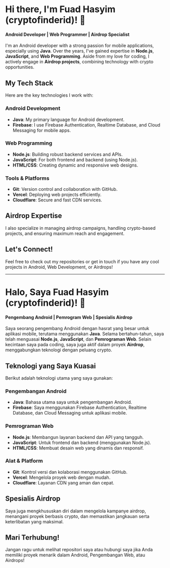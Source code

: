 # Hi there, I'm Fuad Hasyim (cryptofinderid)! 👋  
#### Android Developer | Web Programmer | Airdrop Specialist  

I'm an Android developer with a strong passion for mobile applications, especially using **Java**. Over the years, I've gained expertise in **Node.js**, **JavaScript**, and **Web Programming**. Aside from my love for coding, I actively engage in **Airdrop projects**, combining technology with crypto opportunities.  

## My Tech Stack  
Here are the key technologies I work with:  

### Android Development  
- **Java**: My primary language for Android development.  
- **Firebase**: I use Firebase Authentication, Realtime Database, and Cloud Messaging for mobile apps.  

### Web Programming  
- **Node.js**: Building robust backend services and APIs.  
- **JavaScript**: For both frontend and backend (using Node.js).  
- **HTML/CSS**: Creating dynamic and responsive web designs.  

### Tools & Platforms  
- **Git**: Version control and collaboration with GitHub.  
- **Vercel**: Deploying web projects efficiently.  
- **Cloudflare**: Secure and fast CDN services.  

## Airdrop Expertise  
I also specialize in managing airdrop campaigns, handling crypto-based projects, and ensuring maximum reach and engagement.  

## Let's Connect!  
Feel free to check out my repositories or get in touch if you have any cool projects in Android, Web Development, or Airdrops!

---

# Halo, Saya Fuad Hasyim (cryptofinderid)! 👋  
#### Pengembang Android | Pemrogram Web | Spesialis Airdrop  

Saya seorang pengembang Android dengan hasrat yang besar untuk aplikasi mobile, terutama menggunakan **Java**. Selama bertahun-tahun, saya telah menguasai **Node.js**, **JavaScript**, dan **Pemrograman Web**. Selain kecintaan saya pada coding, saya juga aktif dalam proyek **Airdrop**, menggabungkan teknologi dengan peluang crypto.  

## Teknologi yang Saya Kuasai  
Berikut adalah teknologi utama yang saya gunakan:  

### Pengembangan Android  
- **Java**: Bahasa utama saya untuk pengembangan Android.  
- **Firebase**: Saya menggunakan Firebase Authentication, Realtime Database, dan Cloud Messaging untuk aplikasi mobile.  

### Pemrograman Web  
- **Node.js**: Membangun layanan backend dan API yang tangguh.  
- **JavaScript**: Untuk frontend dan backend (menggunakan Node.js).  
- **HTML/CSS**: Membuat desain web yang dinamis dan responsif.  

### Alat & Platform  
- **Git**: Kontrol versi dan kolaborasi menggunakan GitHub.  
- **Vercel**: Mengelola proyek web dengan mudah.  
- **Cloudflare**: Layanan CDN yang aman dan cepat.  

## Spesialis Airdrop  
Saya juga mengkhususkan diri dalam mengelola kampanye airdrop, menangani proyek berbasis crypto, dan memastikan jangkauan serta keterlibatan yang maksimal.  

## Mari Terhubung!  
Jangan ragu untuk melihat repositori saya atau hubungi saya jika Anda memiliki proyek menarik dalam Android, Pengembangan Web, atau Airdrops!

